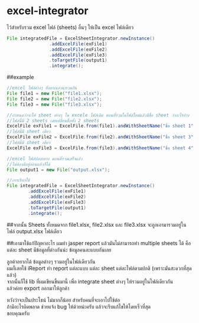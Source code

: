 # excel-integrator

ไว้สำหรับรวม excel ไฟล์ (sheets) อื่นๆ ให้เป็น excel ไฟล์เดียว
```java
File integratedFile = ExcelSheetIntegrator.newInstance()
                .addExcelFile(exFile1)
                .addExcelFile(exFile2)
                .addExcelFile(exFile3)
                .toTargetFile(output1)
                .integrate();
```
##example
```java
//excel ไฟล์ต่างๆ ที่อยากเอามารวมกัน
File file1 = new File("file1.xlsx");
File file2 = new File("file2.xlsx");
File file3 = new File("file3.xlsx");

//กำหนดว่าจะให้ sheet ต่างๆ ใน excele ไฟล์เดิม ตอนที่รวมในไฟล์ใหม่แล้วมีชื่อ sheet ว่าอะไรบ้าง
//ไฟล์นี้มี 2 sheets เลยเปลี่ยนชื่อทั้ง 2 sheets
ExcelFile exFile1 = ExcelFile.from(file1).andWithSheetName("ชื่อ sheet 1").andWithSheetName("ชื่อ sheet 2");
//ไฟล์นี้มี sheet เดียว
ExcelFile exFile2 = ExcelFile.from(file2).andWithSheetName("ชื่อ sheet 3");
//ไฟล์นี้มี sheet เดียว
ExcelFile exFile3 = ExcelFile.from(file3).andWithSheetName("ชื่อ sheet 4");

//excel ไฟล์ปลายทาง ตอนที่รวมเสร็จแล้ว
//ไม่ต้องมีอยู่ก่อนแล้วก็ได้
File output1 = new File("output.xlsx");

//การเรียกใช้
File integratedFile = ExcelSheetIntegrator.newInstance()
		.addExcelFile(exFile1)
		.addExcelFile(exFile2)
		.addExcelFile(exFile3)
		.toTargetFile(output1)
		.integrate();
```
##จากนั้น
Sheets ทั้งหมดจาก file1.xlsx, file2.xlsx และ file3.xlsx จะถูกเอามารวมอยู่ในไฟล์ output.xlsx ไฟล์เดียว

##เอามาใช้แก้ปัญหาอะไร
ผมทำ jasper report แล้วมันไม่สามารถทำ multiple sheets ได้  คือแต่ละ sheet มีข้อมูลที่ต่างกันน่ะ ข้อมูลคนละแบบกันเลย

ลูกค้าอยากได้ ข้อมูลต่างๆ รวมอยู่ในไฟล์เดียวกัน<br/>
ผมก็เลยใช้ iReport ทำ report แต่ละแบบ  แต่ละ sheet แต่ละไฟล์ตามปกติ (เพราะมันสะดวกที่สุดแล้ว)<br/>
จากนั้นก็ใช้ lib ที่ผมเขียนขึ้นมานี้ เพื่อ integrate sheet ต่างๆ ให้รวมอยู่ในไฟล์เดียวกัน<br/>
แล้วค่อย export ออกมาให้ลูกค้า

หวังว่าจะเป็นประโชน์ ไม่มากก็น้อย  สำหรับคนที่จะเอาไปใช้ต่อ<br/>
ถ้ามีอะไรผิดพลาด  ช่วยแจ้ง bug ให้ด้วยน่ะครับ  แล้วจะรีบแก้ไขให้โดยเร็วที่สุด<br/>
ขอบคุณครับ
